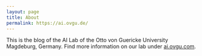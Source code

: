 ```yaml
---
layout: page
title: About
permalink: https://ai.ovgu.de/
---
```


This is the blog of the AI Lab of the Otto von Guericke University Magdeburg, Germany. Find more information on our lab under [ai.ovgu.com](https://ai.ovgu.de/).
